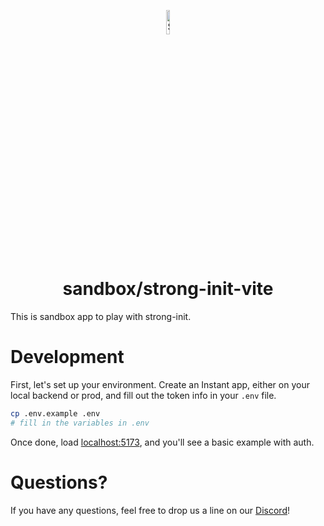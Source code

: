 <p align="center">
  <a href="#">
    <img alt="Shows the Instant logo" src="https://instantdb.com/img/icon/android-chrome-512x512.png" width="10%">
  </a>
  <h1 align="center">sandbox/strong-init-vite</h1>
</p>

This is sandbox app to play with strong-init.

# Development

First, let's set up your environment. Create an Instant app, either on your local backend or prod, and fill out the token info in your `.env` file.

```bash
cp .env.example .env
# fill in the variables in .env
```

Once done, load [localhost:5173](http://localhost:5173), and you'll see a basic example with auth.

# Questions?

If you have any questions, feel free to drop us a line on our [Discord](https://discord.com/invite/VU53p7uQcE)!
